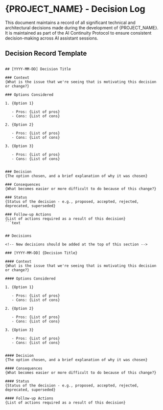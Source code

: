 # {PROJECT_NAME} - Decision Log

This document maintains a record of all significant technical and architectural decisions made during the development of {PROJECT_NAME}. It is maintained as part of the AI Continuity Protocol to ensure consistent decision-making across AI assistant sessions.

## Decision Record Template

```text

## [YYYY-MM-DD] Decision Title

### Context
{What is the issue that we're seeing that is motivating this decision or change?}

### Options Considered

1. {Option 1}

   - Pros: {List of pros}
   - Cons: {List of cons}

2. {Option 2}

   - Pros: {List of pros}
   - Cons: {List of cons}

3. {Option 3}

   - Pros: {List of pros}
   - Cons: {List of cons}


### Decision
{The option chosen, and a brief explanation of why it was chosen}

### Consequences
{What becomes easier or more difficult to do because of this change?}

### Status
{Status of the decision - e.g., proposed, accepted, rejected, deprecated, superseded}

### Follow-up Actions
{List of actions required as a result of this decision}
```text


## Decisions

<!-- New decisions should be added at the top of this section -->

### [YYYY-MM-DD] {Decision Title}

#### Context
{What is the issue that we're seeing that is motivating this decision or change?}

#### Options Considered

1. {Option 1}

   - Pros: {List of pros}
   - Cons: {List of cons}

2. {Option 2}

   - Pros: {List of pros}
   - Cons: {List of cons}

3. {Option 3}

   - Pros: {List of pros}
   - Cons: {List of cons}


#### Decision
{The option chosen, and a brief explanation of why it was chosen}

#### Consequences
{What becomes easier or more difficult to do because of this change?}

#### Status
{Status of the decision - e.g., proposed, accepted, rejected, deprecated, superseded}

#### Follow-up Actions
{List of actions required as a result of this decision}
